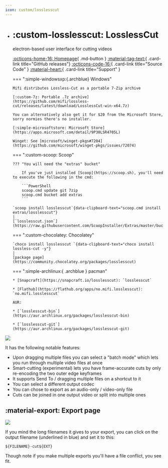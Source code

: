 ```yaml
---
icon: custom/losslesscut
---
```


<div class="grid cards" markdown>

-   # :custom-losslesscut: LosslessCut

    electron-based user interface for cutting videos

    [:octicons-home-16: Homepage](https://mifi.no/losslesscut/){ .md-button }
    [:material-tag-text:](https://github.com/mifi/lossless-cut/releases/latest){ .card-link title="GitHub releases"}
    [:octicons-code-16:](https://github.com/mifi/lossless-cut/tree/HEAD){ .card-link title="Source Code" }
    [:material-heart:](https://mifi.no/thanks){ .card-link title="Support" }

    === ":simple-windowsxp:{.archblue} Windows"

        Mifi distributes Lossless-Cut as a portable 7-Zip archive

        [:custom-7z: Portable .7z archive](https://github.com/mifi/lossless-cut/releases/latest/download/LosslessCut-win-x64.7z)

        You can alternatively also get it for $20 from the Microsoft Store, sorry normies there's no installer.

        [:simple-microsoftstore: Microsoft Store](https://apps.microsoft.com/detail/9P30LSR4705L)

        Winget: See [microsoft/winget-pkgs#7204](https://github.com/microsoft/winget-pkgs/issues/72074)


    === ":custom-scoop: Scoop"

        ??? "You will need the "extras" bucket"

            If you've just installed [Scoop](https://scoop.sh), you'll need to execute the following in the cmd:

            ```PowerShell
            scoop.cmd update git 7zip
            scoop.cmd bucket add extras
            ```

        `scoop install losslesscut`{data-clipboard-text="scoop.cmd install extras/losslesscut"}
        |
        [`losslesscut.json`](https://raw.githubusercontent.com/ScoopInstaller/Extras/master/bucket/losslesscut.json)

    === ":custom-chocolatey: Chocolatey"

        `choco install losslesscut `{data-clipboard-text="choco install lossless-cut -y"}
        |
        [package page](https://community.chocolatey.org/packages/losslesscut)

    === ":simple-archlinux:{ .archblue } pacman"

        * [Snapcraft](https://snapcraft.io/losslesscut): `losslesscut`

        * [Flathub](https://flathub.org/apps/no.mifi.losslesscut): `no.mifi.losslesscut`

        AUR:

        * [`losslesscut-bin`](https://aur.archlinux.org/packages/losslesscut-bin)

        * [`losslesscut-git`](https://aur.archlinux.org/packages/losslesscut-git)


</div>

![](../../../assets/images/video/ffmpeg/video-cutters/losslesscut/losslesscut-ui.png)

It has the following notable features:

* Upon dragging multiple files you can select a "batch mode" which lets you run through multiple video files at once
* Smart-cutting (experimental) lets you have frame-accurate cuts by only re-encoding the two outer edge keyframes
* It supports Send To / dragging multiple files on a shortcut to it
* You can select a different output codec
* You can chose to export as an audio-only / video-only file
* Cuts can be joined in one output video or split into multiple ones

## :material-export: Export page

![](../../../assets/images/video/ffmpeg/video-cutters/losslesscut/losslesscut-export.png)

If you mind the long filenames it gives to your export, you can click on the output filename (underlined in blue) and set it to this:
```
${FILENAME}-cut${EXT}
```
Though note if you make multiple exports you'll have a file conflict, you see fit.
